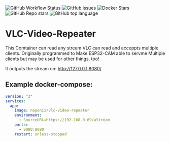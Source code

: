![GitHub Workflow Status](https://img.shields.io/github/actions/workflow/status/NopeNix/VLC-Video-Repeater/Build%20and%20Push%20to%20Docker%20Hub.yml?label=Build%20and%20Push%20to%20Docker%20Hub)
![GitHub issues](https://img.shields.io/github/issues-raw/NopeNix/VLC-Video-Repeater)
![Docker Stars](https://img.shields.io/docker/stars/nopenix/vlc-video-repeater)
![GitHub Repo stars](https://img.shields.io/github/stars/NopeNix/VLC-Video-Repeater?label=GitHub%20Stars)
![GitHub top language](https://img.shields.io/github/languages/top/NopeNix/VLC-Video-Repeater)
# VLC-Video-Repeater

This Comtainer can read any stream VLC can read and acceppts multiple clients.
Originally programmed to Make ESP32-CAM able to servme Multiple clients but may be used for other things, too!

It outputs the stream on: http://127.0.0.1:8080/

## Example docker-compose:
```yml
version: "3"
services:
  app:
    image: nopenix/vlc-video-repeater
    environment:
      - SourceURL=https://192.168.0.69/aStream
    ports:
      - 8080:8080
    restart: unless-stopped
```